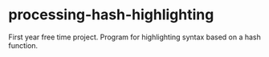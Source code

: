 processing-hash-highlighting
=====================================

First year free time project. Program for highlighting syntax based on a hash function.

